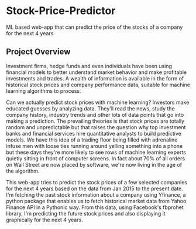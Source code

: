 # Stock-Price-Predictor
ML based web-app that can predict the price of the stocks of a company for the next 4 years

## Project Overview
Investment firms, hedge funds and even individuals have been using financial models to better understand market behavior and make profitable investments and trades. A wealth of information is available in the form of historical stock prices and company performance data, suitable for machine learning algorithms to process.

Can we actually predict stock prices with machine learning? Investors make educated guesses by analyzing data. They'll read the news, study the company history, industry trends and other lots of data points that go into making a prediction. The prevailing theories is that stock prices are totally random and unpredictable but that raises the question why top investment banks and financial services hire quantitative analysts to build predictive models. We have this idea of a trading floor being filled with adrenaline infuse men with loose ties running around yelling something into a phone but these days they're more likely to see rows of machine learning experts quietly sitting in front of computer screens. In fact about 70% of all orders on Wall Street are now placed by software, we're now living in the age of the algorithm.

This web-app tries to predict the stock prices of a few selected companies for the next 4 years based on the data from Jan 2015 to the present date. I'm fetching the past stock information about a company using Yfinance, a python package that enables us to fetch historical market data from Yahoo Finance API in a Pythonic way. From this data, using Facebook's fbprohet library, I'm predicting the future stock prices and also displaying it graphically for the next 4 years.

